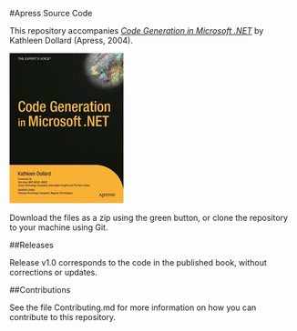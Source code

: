 #Apress Source Code

This repository accompanies [*Code Generation in Microsoft .NET*](http://www.apress.com/9781590591376) by Kathleen Dollard (Apress, 2004).

![Cover image](9781590591376.jpg)

Download the files as a zip using the green button, or clone the repository to your machine using Git.

##Releases

Release v1.0 corresponds to the code in the published book, without corrections or updates.

##Contributions

See the file Contributing.md for more information on how you can contribute to this repository.

